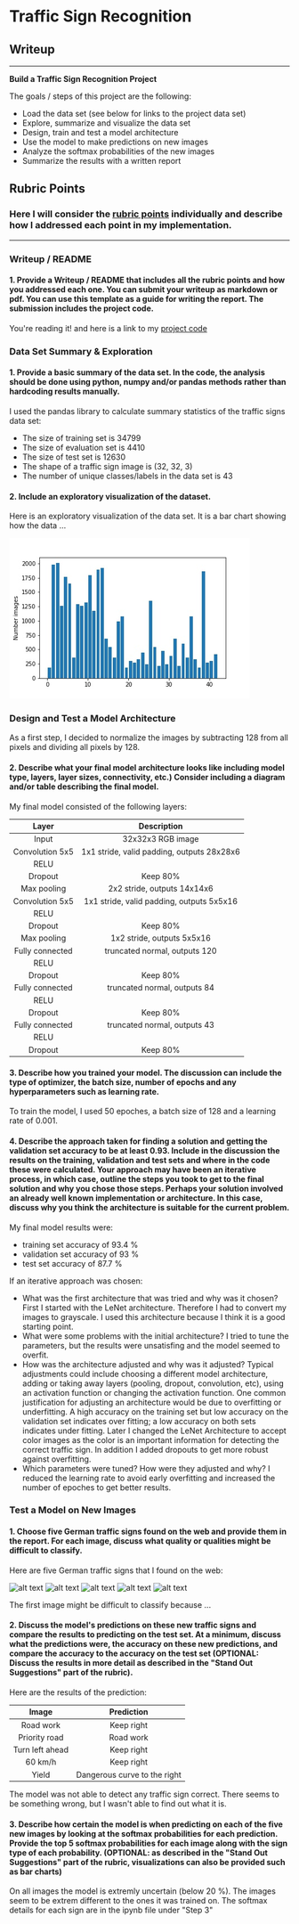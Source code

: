 # **Traffic Sign Recognition** 

## Writeup

---

**Build a Traffic Sign Recognition Project**

The goals / steps of this project are the following:
* Load the data set (see below for links to the project data set)
* Explore, summarize and visualize the data set
* Design, train and test a model architecture
* Use the model to make predictions on new images
* Analyze the softmax probabilities of the new images
* Summarize the results with a written report


[//]: # (Image References)

[image1]: ./hist.jpg "Visualization"
[image2]: ./examples/grayscale.jpg "Grayscaling"
[image3]: ./examples/random_noise.jpg "Random Noise"
[image4]: ./examples/placeholder.png "Traffic Sign 1"
[image5]: ./examples/placeholder.png "Traffic Sign 2"
[image6]: ./examples/placeholder.png "Traffic Sign 3"
[image7]: ./examples/placeholder.png "Traffic Sign 4"
[image8]: ./examples/placeholder.png "Traffic Sign 5"

## Rubric Points
### Here I will consider the [rubric points](https://review.udacity.com/#!/rubrics/481/view) individually and describe how I addressed each point in my implementation.  

---
### Writeup / README

#### 1. Provide a Writeup / README that includes all the rubric points and how you addressed each one. You can submit your writeup as markdown or pdf. You can use this template as a guide for writing the report. The submission includes the project code.

You're reading it! and here is a link to my [project code](https://github.com/udacity/CarND-Traffic-Sign-Classifier-Project/blob/master/Traffic_Sign_Classifier.ipynb)

### Data Set Summary & Exploration

#### 1. Provide a basic summary of the data set. In the code, the analysis should be done using python, numpy and/or pandas methods rather than hardcoding results manually.

I used the pandas library to calculate summary statistics of the traffic
signs data set:

* The size of training set is 34799
* The size of evaluation set is 4410
* The size of test set is 12630
* The shape of a traffic sign image is (32, 32, 3)
* The number of unique classes/labels in the data set is 43

#### 2. Include an exploratory visualization of the dataset.

Here is an exploratory visualization of the data set. It is a bar chart showing how the data ...

![alt text][image1]

### Design and Test a Model Architecture


As a first step, I decided to normalize the images by subtracting 128 from all pixels and dividing all pixels by 128. 


#### 2. Describe what your final model architecture looks like including model type, layers, layer sizes, connectivity, etc.) Consider including a diagram and/or table describing the final model.

My final model consisted of the following layers:

| Layer         		|     Description	        					| 
|:---------------------:|:---------------------------------------------:| 
| Input         		| 32x32x3 RGB image   							| 
| Convolution 5x5     	| 1x1 stride, valid padding, outputs 28x28x6 	|
| RELU					|												|
| Dropout  | Keep 80% |
| Max pooling	      	| 2x2 stride,  outputs 14x14x6 				|
| Convolution 5x5	    | 1x1 stride, valid padding, outputs 5x5x16       									|
| RELU					|												|
| Dropout  | Keep 80% |
| Max pooling	      	| 1x2 stride,  outputs 5x5x16 				|
| Fully connected		| truncated normal, outputs 120        									|
| RELU					|												|
| Dropout  | Keep 80% |
| Fully connected		| truncated normal, outputs 84        									|
| RELU					|												|
| Dropout  | Keep 80% |
| Fully connected		| truncated normal, outputs 43        									|
| RELU					|												|
| Dropout  | Keep 80% |


#### 3. Describe how you trained your model. The discussion can include the type of optimizer, the batch size, number of epochs and any hyperparameters such as learning rate.

To train the model, I used 50 epoches, a batch size of 128 and a learning rate of 0.001.

#### 4. Describe the approach taken for finding a solution and getting the validation set accuracy to be at least 0.93. Include in the discussion the results on the training, validation and test sets and where in the code these were calculated. Your approach may have been an iterative process, in which case, outline the steps you took to get to the final solution and why you chose those steps. Perhaps your solution involved an already well known implementation or architecture. In this case, discuss why you think the architecture is suitable for the current problem.

My final model results were:
* training set accuracy of 93.4 %
* validation set accuracy of 93 % 
* test set accuracy of 87.7 %

If an iterative approach was chosen:
* What was the first architecture that was tried and why was it chosen?
First I started with the LeNet architecture. Therefore I had to convert my images to grayscale. I used this architecture because I think it is a good starting point.
* What were some problems with the initial architecture?
I tried to tune the parameters, but the results were unsatisfing and the model seemed to overfit.
* How was the architecture adjusted and why was it adjusted? Typical adjustments could include choosing a different model architecture, adding or taking away layers (pooling, dropout, convolution, etc), using an activation function or changing the activation function. One common justification for adjusting an architecture would be due to overfitting or underfitting. A high accuracy on the training set but low accuracy on the validation set indicates over fitting; a low accuracy on both sets indicates under fitting.
Later I changed the LeNet Architecture to accept color images as the color is an important information for detecting the correct traffic sign.
In addition I added dropouts to get more robust against overfitting.
* Which parameters were tuned? How were they adjusted and why?
I reduced the learning rate to avoid early overfitting and increased the number of epoches to get better results.

### Test a Model on New Images

#### 1. Choose five German traffic signs found on the web and provide them in the report. For each image, discuss what quality or qualities might be difficult to classify.

Here are five German traffic signs that I found on the web:

![alt text][image4] ![alt text][image5] ![alt text][image6] 
![alt text][image7] ![alt text][image8]

The first image might be difficult to classify because ...

#### 2. Discuss the model's predictions on these new traffic signs and compare the results to predicting on the test set. At a minimum, discuss what the predictions were, the accuracy on these new predictions, and compare the accuracy to the accuracy on the test set (OPTIONAL: Discuss the results in more detail as described in the "Stand Out Suggestions" part of the rubric).

Here are the results of the prediction:

| Image			        |     Prediction	        					| 
|:---------------------:|:---------------------------------------------:| 
| Road work     		| Keep right   									| 
| Priority road     			| Road work 										|
| Turn left ahead					| Keep right											|
| 60 km/h	      		| Keep right				 				|
| Yield			| Dangerous curve to the right      							|


The model was not able to detect any traffic sign correct. There seems to be something wrong, but I wasn't able to find out what it is.

#### 3. Describe how certain the model is when predicting on each of the five new images by looking at the softmax probabilities for each prediction. Provide the top 5 softmax probabilities for each image along with the sign type of each probability. (OPTIONAL: as described in the "Stand Out Suggestions" part of the rubric, visualizations can also be provided such as bar charts)

On all images the model is extremly uncertain (below 20 %). The images seem to be extrem different to the ones it was trained on. The softmax details for each sign are in the ipynb file under "Step 3"
